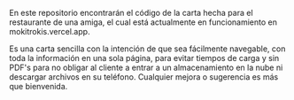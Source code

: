 En este repositorio encontrarán el código de la carta hecha para el restaurante de una amiga, el cual está actualmente en funcionamiento en mokitrokis.vercel.app. 

Es una carta sencilla con la intención de que sea fácilmente navegable, con toda la información en una sola página, para evitar tiempos de carga y sin PDF's para
no obligar al cliente a entrar a un almacenamiento en la nube ni descargar archivos en su teléfono. Cualquier mejora o sugerencia es más que bienvenida.

